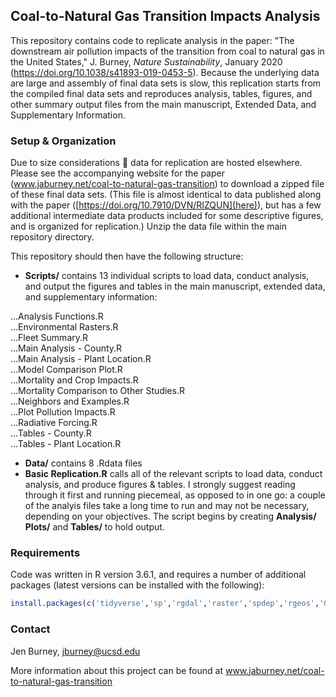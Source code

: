 ## Coal-to-Natural Gas Transition Impacts Analysis

This repository contains code to replicate analysis in the paper: "The downstream air pollution impacts of the transition from coal to natural gas in the United States," J. Burney, *Nature Sustainability*, January 2020 (https://doi.org/10.1038/s41893-019-0453-5). Because the underlying data are large and assembly of final data sets is slow, this replication starts from the compiled final data sets and reproduces analysis, tables, figures, and other summary output files from the main manuscript, Extended Data, and Supplementary Information.

### Setup & Organization

Due to size considerations :thinking: data for replication are hosted elsewhere. Please see the accompanying website for the paper (www.jaburney.net/coal-to-natural-gas-transition) to download a zipped file of these final data sets. (This file is almost identical to data published along with the paper ([https://doi.org/10.7910/DVN/RIZQUN](here)), but has a few additional intermediate data products included for some descriptive figures, and is organized for replication.) Unzip the data file within the main repository directory.

This repository should then have the following structure:
* **Scripts/** contains 13 individual scripts to load data, conduct analysis, and output the figures and tables in the main manuscript, extended data, and supplementary information:

...Analysis Functions.R  
...Environmental Rasters.R  
...Fleet Summary.R  
...Main Analysis - County.R  
...Main Analysis - Plant Location.R  
...Model Comparison Plot.R  
...Mortality and Crop Impacts.R  
...Mortality Comparison to Other Studies.R  
...Neighbors and Examples.R  
...Plot Pollution Impacts.R  
...Radiative Forcing.R  
...Tables - County.R  
...Tables - Plant Location.R  
* **Data/** contains 8 .Rdata files
* **Basic Replication.R** calls all of the relevant scripts to load data, conduct analysis, and produce figures & tables. I strongly suggest reading through it first and running piecemeal, as opposed to in one go: a couple of the analyis files take a long time to run and may not be necessary, depending on your objectives. The script begins by creating **Analysis/** **Plots/** and **Tables/** to hold output.

### Requirements

Code was written in R version 3.6.1, and requires a number of additional packages (latest versions can be installed with the following):

```R
install.packages(c('tidyverse','sp','rgdal','raster','spdep','rgeos','GISTools','rworldmap','lfe','stargazer','RColorBrewer','ggpubr'), dependencies = T)
``` 

### Contact
Jen Burney, jburney@ucsd.edu

More information about this project can be found at www.jaburney.net/coal-to-natural-gas-transition
